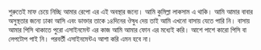 শুরুতেই মাফ চেয়ে নিচ্ছি আমার রেপো এর এই অবস্থার জন্যে। আমি কুমিল্লা লাকসাম এ থাকি। আমি আমার বাবার অসুস্থতার জন্যে ঢাকা আসি এবং ডাক্তার তাকে ১৪দিনের ঔষুধ দেয় তাই আমি এখনো বাসায় যেতে পারি নি। বাসায় আমার পিসি থাকাতে পুরো এসাইনমেন্ট এর কাজ আমি আমার ফোন এর মধ্যেই করি। আশে পাশে কারো পিসি বা লেপটোপ পাই নি। পরবর্তী এসাইনমেন্টএ আশা করি এমন হবে না।
